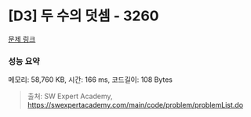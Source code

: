 # [D3] 두 수의 덧셈 - 3260 

[문제 링크](https://swexpertacademy.com/main/code/problem/problemDetail.do?contestProbId=AWBC1lOad9IDFAWr) 

### 성능 요약

메모리: 58,760 KB, 시간: 166 ms, 코드길이: 108 Bytes



> 출처: SW Expert Academy, https://swexpertacademy.com/main/code/problem/problemList.do